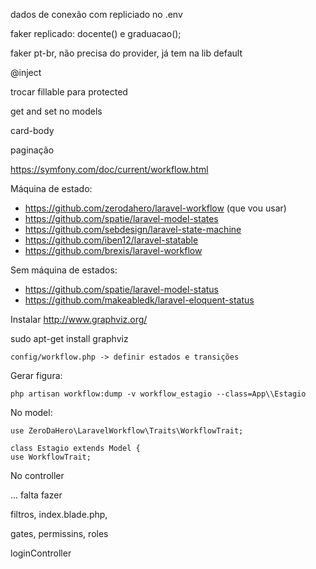 dados de conexão com repliciado no .env

faker replicado: docente() e graduacao();

faker pt-br, não precisa do provider, já tem na lib default

@inject

trocar fillable para protected

get and set no models

card-body

paginação

https://symfony.com/doc/current/workflow.html

Máquina de estado:

 - https://github.com/zerodahero/laravel-workflow (que vou usar)
 - https://github.com/spatie/laravel-model-states
 - https://github.com/sebdesign/laravel-state-machine
 - https://github.com/iben12/laravel-statable
 - https://github.com/brexis/laravel-workflow

Sem máquina de estados:

 - https://github.com/spatie/laravel-model-status
 - https://github.com/makeabledk/laravel-eloquent-status
 
Instalar http://www.graphviz.org/

sudo apt-get install graphviz

    config/workflow.php -> definir estados e transições

Gerar figura:

    php artisan workflow:dump -v workflow_estagio --class=App\\Estagio

No model:

    use ZeroDaHero\LaravelWorkflow\Traits\WorkflowTrait;

    class Estagio extends Model {
    use WorkflowTrait;

No controller

... falta fazer


filtros, index.blade.php,

gates, permissins, roles

loginController
